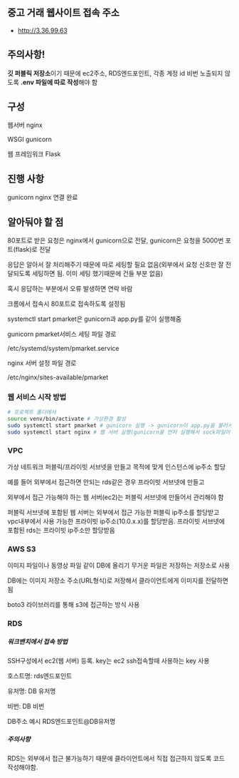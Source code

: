 ## 중고 거래 웹사이트 접속 주소

- http://3.36.99.63 <br>

## 주의사항!
**깃 퍼블릭 저장소**이기 때문에 ec2주소, RDS엔드포인트, 각종 계정 id 비번 노출되지 않도록 **.env 파일에 따로 작성**해야 함

## 구성
웹서버 nginx

WSGI gunicorn

웹 프레임워크 Flask


## 진행 사항
gunicorn nginx 연결 완료


## 알아둬야 할 점

80포트로 받은 요청은 nginx에서 gunicorn으로 전달, gunicorn은 요청을 5000번 포트(flask)로 전달

응답은 알아서 잘 처리해주기 때문에 따로 세팅할 필요 없음(외부에서 요청 신호만 잘 전달되도록 세팅하면 됨. 이미 세팅 했기때문에 건들 부분 없음)

혹시 응답하는 부분에서 오류 발생하면 연락 바람

크롬에서 접속시 80포트로 접속하도록 설정됨

systemctl start pmarket은 gunicorn과 app.py를 같이 실행해줌


gunicorn pmarket서비스 세팅 파일 경로

/etc/systemd/system/pmarket.service


nginx 서버 설정 파일 경로

/etc/nginx/sites-available/pmarket

### 웹 서비스 시작 방법

```bash
# 프로젝트 폴더에서
source venv/bin/activate # 가상환경 활성
sudo systemctl start pmarket # gunicorn 실행 -> gunicorn이 app.py을 불러서 실행 + 프로젝트 폴더에 pmarket.sock 파일 생성됨
sudo systemctl start nginx # 웹 서버 실행(gunicorn을 먼저 실행해서 sock파일이 생성된 후에 실행 해야함)
```

### VPC
가상 네트워크 퍼블릭/프라이빗 서브넷을 만들고 목적에 맞게 인스턴스에 ip주소 할당

예를 들어 외부에서 접근하면 안되는 rds같은 경우 프라이빗 서브넷에 만들고

외부에서 접근 가능해야 하는 웹 서버(ec2)는 퍼블릭 서브넷에 만들어서 관리해야 함

퍼블릭 서브넷에 포함된 웹 서버는 외부에서 접근 가능한 퍼블릭 ip주소를 할당받고 vpc내부에서 사용 가능한 프라이빗 ip주소(10.0.x.x)를 할당받음. 프라이빗 서브넷에 포함된 rds는 프라이빗 ip주소만 할당받음


### AWS S3
이미지 파일이나 동영상 파일 같이 DB에 올리기 무거운 파일은 저장하는 저장소로 사용

DB에는 이미지 저장소 주소(URL형식)로 저장해서 클라이언트에게 이미지를 전달하면 됨

boto3 라이브러리를 통해 s3에 접근하는 방식 사용

### RDS
##### 워크밴치에서 접속 방법
SSH구성에서 ec2(웹 서버) 등록. key는 ec2 ssh접속할때 사용하는 key 사용

호스트명: rds엔드포인트

유저명: DB 유저명

비번: DB 비번

DB주소 예시 RDS엔드포인트@DB유저명

##### 주의사항
RDS는 외부에서 접근 불가능하기 때문에 클라이언트에서 직접 접근하지 않도록 코드 작성해야함.







